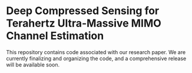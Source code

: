 # Deep Compressed Sensing for Terahertz Ultra-Massive MIMO Channel Estimation
This repository contains code associated with our research paper. We are currently finalizing and organizing the code, and a comprehensive release will be available soon.
